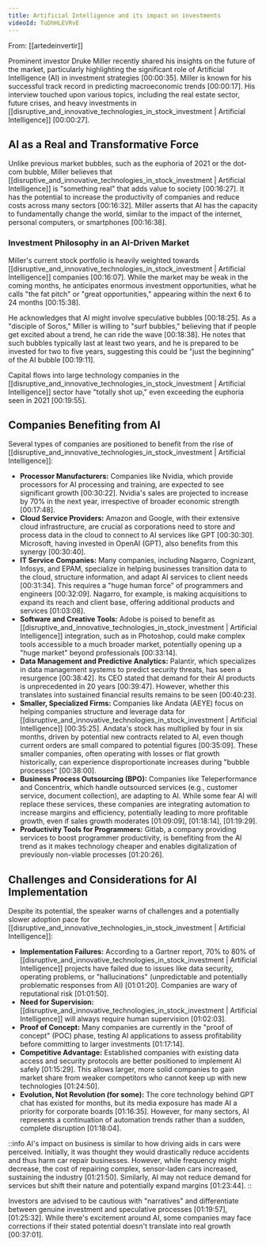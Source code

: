 ```yaml
---
title: Artificial Intelligence and its impact on investments
videoId: TuDhHLEVRvE
---
```


From: [[artedeinvertir]] <br/> 

Prominent investor Druke Miller recently shared his insights on the future of the market, particularly highlighting the significant role of Artificial Intelligence (AI) in investment strategies <a class="yt-timestamp" data-t="00:00:35">[00:00:35]</a>. Miller is known for his successful track record in predicting macroeconomic trends <a class="yt-timestamp" data-t="00:00:17">[00:00:17]</a>. His interview touched upon various topics, including the real estate sector, future crises, and heavy investments in [[disruptive_and_innovative_technologies_in_stock_investment | Artificial Intelligence]] <a class="yt-timestamp" data-t="00:00:27">[00:00:27]</a>.

## AI as a Real and Transformative Force

Unlike previous market bubbles, such as the euphoria of 2021 or the dot-com bubble, Miller believes that [[disruptive_and_innovative_technologies_in_stock_investment | Artificial Intelligence]] is "something real" that adds value to society <a class="yt-timestamp" data-t="00:16:27">[00:16:27]</a>. It has the potential to increase the productivity of companies and reduce costs across many sectors <a class="yt-timestamp" data-t="00:16:32">[00:16:32]</a>. Miller asserts that AI has the capacity to fundamentally change the world, similar to the impact of the internet, personal computers, or smartphones <a class="yt-timestamp" data-t="00:16:38">[00:16:38]</a>.

### Investment Philosophy in an AI-Driven Market

Miller's current stock portfolio is heavily weighted towards [[disruptive_and_innovative_technologies_in_stock_investment | Artificial Intelligence]] companies <a class="yt-timestamp" data-t="00:16:07">[00:16:07]</a>. While the market may be weak in the coming months, he anticipates enormous investment opportunities, what he calls "the fat pitch" or "great opportunities," appearing within the next 6 to 24 months <a class="yt-timestamp" data-t="00:15:38">[00:15:38]</a>.

He acknowledges that AI might involve speculative bubbles <a class="yt-timestamp" data-t="00:18:25">[00:18:25]</a>. As a "disciple of Soros," Miller is willing to "surf bubbles," believing that if people get excited about a trend, he can ride the wave <a class="yt-timestamp" data-t="00:18:38">[00:18:38]</a>. He notes that such bubbles typically last at least two years, and he is prepared to be invested for two to five years, suggesting this could be "just the beginning" of the AI bubble <a class="yt-timestamp" data-t="00:19:11">[00:19:11]</a>.

Capital flows into large technology companies in the [[disruptive_and_innovative_technologies_in_stock_investment | Artificial Intelligence]] sector have "totally shot up," even exceeding the euphoria seen in 2021 <a class="yt-timestamp" data-t="00:19:55">[00:19:55]</a>.

## Companies Benefiting from AI

Several types of companies are positioned to benefit from the rise of [[disruptive_and_innovative_technologies_in_stock_investment | Artificial Intelligence]]:

*   **Processor Manufacturers:** Companies like Nvidia, which provide processors for AI processing and training, are expected to see significant growth <a class="yt-timestamp" data-t="00:30:22">[00:30:22]</a>. Nvidia's sales are projected to increase by 70% in the next year, irrespective of broader economic strength <a class="yt-timestamp" data-t="00:17:48">[00:17:48]</a>.
*   **Cloud Service Providers:** Amazon and Google, with their extensive cloud infrastructure, are crucial as corporations need to store and process data in the cloud to connect to AI services like GPT <a class="yt-timestamp" data-t="00:30:30">[00:30:30]</a>. Microsoft, having invested in OpenAI (GPT), also benefits from this synergy <a class="yt-timestamp" data-t="00:30:40">[00:30:40]</a>.
*   **IT Service Companies:** Many companies, including Nagarro, Cognizant, Infosys, and EPAM, specialize in helping businesses transition data to the cloud, structure information, and adapt AI services to client needs <a class="yt-timestamp" data-t="00:31:34">[00:31:34]</a>. This requires a "huge human force" of programmers and engineers <a class="yt-timestamp" data-t="00:32:09">[00:32:09]</a>. Nagarro, for example, is making acquisitions to expand its reach and client base, offering additional products and services <a class="yt-timestamp" data-t="01:03:08">[01:03:08]</a>.
*   **Software and Creative Tools:** Adobe is poised to benefit as [[disruptive_and_innovative_technologies_in_stock_investment | Artificial Intelligence]] integration, such as in Photoshop, could make complex tools accessible to a much broader market, potentially opening up a "huge market" beyond professionals <a class="yt-timestamp" data-t="00:33:14">[00:33:14]</a>.
*   **Data Management and Predictive Analytics:** Palantir, which specializes in data management systems to predict security threats, has seen a resurgence <a class="yt-timestamp" data-t="00:38:42">[00:38:42]</a>. Its CEO stated that demand for their AI products is unprecedented in 20 years <a class="yt-timestamp" data-t="00:39:47">[00:39:47]</a>. However, whether this translates into sustained financial results remains to be seen <a class="yt-timestamp" data-t="00:40:23">[00:40:23]</a>.
*   **Smaller, Specialized Firms:** Companies like Andata (AEYE) focus on helping companies structure and leverage data for [[disruptive_and_innovative_technologies_in_stock_investment | Artificial Intelligence]] <a class="yt-timestamp" data-t="00:35:25">[00:35:25]</a>. Andata's stock has multiplied by four in six months, driven by potential new contracts related to AI, even though current orders are small compared to potential figures <a class="yt-timestamp" data-t="00:35:09">[00:35:09]</a>. These smaller companies, often operating with losses or flat growth historically, can experience disproportionate increases during "bubble processes" <a class="yt-timestamp" data-t="00:38:00">[00:38:00]</a>.
*   **Business Process Outsourcing (BPO):** Companies like Teleperformance and Concentrix, which handle outsourced services (e.g., customer service, document collection), are adapting to AI. While some fear AI will replace these services, these companies are integrating automation to increase margins and efficiency, potentially leading to more profitable growth, even if sales growth moderates <a class="yt-timestamp" data-t="01:09:09">[01:09:09]</a>, <a class="yt-timestamp" data-t="01:18:14">[01:18:14]</a>, <a class="yt-timestamp" data-t="01:19:29">[01:19:29]</a>.
*   **Productivity Tools for Programmers:** Gitlab, a company providing services to boost programmer productivity, is benefiting from the AI trend as it makes technology cheaper and enables digitalization of previously non-viable processes <a class="yt-timestamp" data-t="01:20:26">[01:20:26]</a>.

## Challenges and Considerations for AI Implementation

Despite its potential, the speaker warns of challenges and a potentially slower adoption pace for [[disruptive_and_innovative_technologies_in_stock_investment | Artificial Intelligence]]:

*   **Implementation Failures:** According to a Gartner report, 70% to 80% of [[disruptive_and_innovative_technologies_in_stock_investment | Artificial Intelligence]] projects have failed due to issues like data security, operating problems, or "hallucinations" (unpredictable and potentially problematic responses from AI) <a class="yt-timestamp" data-t="01:01:20">[01:01:20]</a>. Companies are wary of reputational risk <a class="yt-timestamp" data-t="01:01:50">[01:01:50]</a>.
*   **Need for Supervision:** [[disruptive_and_innovative_technologies_in_stock_investment | Artificial Intelligence]] will always require human supervision <a class="yt-timestamp" data-t="01:02:03">[01:02:03]</a>.
*   **Proof of Concept:** Many companies are currently in the "proof of concept" (POC) phase, testing AI applications to assess profitability before committing to larger investments <a class="yt-timestamp" data-t="01:17:14">[01:17:14]</a>.
*   **Competitive Advantage:** Established companies with existing data access and security protocols are better positioned to implement AI safely <a class="yt-timestamp" data-t="01:15:29">[01:15:29]</a>. This allows larger, more solid companies to gain market share from weaker competitors who cannot keep up with new technologies <a class="yt-timestamp" data-t="01:24:50">[01:24:50]</a>.
*   **Evolution, Not Revolution (for some):** The core technology behind GPT chat has existed for months, but its media exposure has made AI a priority for corporate boards <a class="yt-timestamp" data-t="01:16:35">[01:16:35]</a>. However, for many sectors, AI represents a continuation of automation trends rather than a sudden, complete disruption <a class="yt-timestamp" data-t="01:18:04">[01:18:04]</a>.

::info
AI's impact on business is similar to how driving aids in cars were perceived. Initially, it was thought they would drastically reduce accidents and thus harm car repair businesses. However, while frequency might decrease, the cost of repairing complex, sensor-laden cars increased, sustaining the industry <a class="yt-timestamp" data-t="01:21:50">[01:21:50]</a>. Similarly, AI may not reduce demand for services but shift their nature and potentially expand margins <a class="yt-timestamp" data-t="01:23:44">[01:23:44]</a>.
::

Investors are advised to be cautious with "narratives" and differentiate between genuine investment and speculative processes <a class="yt-timestamp" data-t="01:19:57">[01:19:57]</a>, <a class="yt-timestamp" data-t="01:25:32">[01:25:32]</a>. While there's excitement around AI, some companies may face corrections if their stated potential doesn't translate into real growth <a class="yt-timestamp" data-t="00:37:01">[00:37:01]</a>.